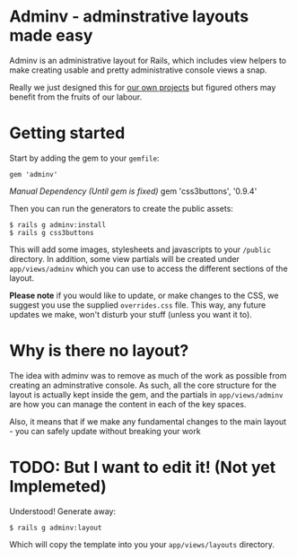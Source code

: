 # Adminv - adminstrative layouts made easy

Adminv is an administrative layout for Rails, which includes view helpers to make creating usable and pretty administrative console views a snap.

Really we just designed this for [our own
projects](http://www.involved.com.au) but figured others may benefit
from the fruits of our labour.


# Getting started

Start by adding the gem to your `gemfile`:

    gem 'adminv'
		
_Manual Dependency (Until gem is fixed)_
    gem 'css3buttons', '0.9.4'

Then you can run the generators to create the public assets:

    $ rails g adminv:install
    $ rails g css3buttons

This will add some images, stylesheets and javascripts to your `/public`
directory. In addition, some view partials will be created under
`app/views/adminv` which you can use to access the different sections
of the layout.

__Please note__ if you would like to update, or make changes to the CSS,
we suggest you use the supplied `overrides.css` file. This way, any
future updates we make, won't disturb your stuff (unless you want it to).


# Why is there no layout?

The idea with adminv was to remove as much of the work as possible from
creating an adminstrative console. As such, all the core structure for
the layout is actually kept inside the gem, and the partials in
`app/views/adminv` are how you can manage the content in each of the key
spaces.

Also, it means that if we make any fundamental changes to the main
layout - you can safely update without breaking your work


# TODO: But I want to edit it! (Not yet Implemeted)

Understood! Generate away:

    $ rails g adminv:layout

Which will copy the template into you your `app/views/layouts`
directory.
